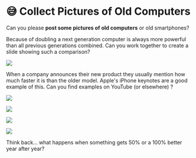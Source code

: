 # 😅 Collect Pictures of Old Computers

Can you please **post some pictures of old computers** or old smartphones?

Because of doubling a next generation computer is always more powerful than all previous generations combined. Can you work together to create a slide showing such a comparison?

![](https://s3.amazonaws.com/img.courses.warmersun.com/progressandpredictions/iphones.png)

When a company announces their new product they usually mention how much faster it is than the older model. Apple's iPhone keynotes are a good example of this. Can you find examples on YouTube (or elsewhere) ?

![](https://s3.amazonaws.com/img.courses.warmersun.com/progressandpredictions/Phil2x1.png)

![](https://s3.amazonaws.com/img.courses.warmersun.com/progressandpredictions/Phil2x2.png)

![](https://s3.amazonaws.com/img.courses.warmersun.com/progressandpredictions/PhilCPU.png)

![](https://s3.amazonaws.com/img.courses.warmersun.com/progressandpredictions/PhilMontage.png)

Think back... what happens when something gets 50% or a 100% better year after year?
